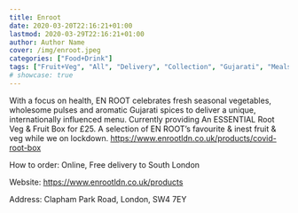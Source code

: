 ```yaml
---
title: Enroot
date: 2020-03-20T22:16:21+01:00
lastmod: 2020-03-29T22:16:21+01:00
author: Author Name
cover: /img/enroot.jpeg
categories: ["Food+Drink"]
tags: ["Fruit+Veg", "All", "Delivery", "Collection", "Gujarati", "Meals"]
# showcase: true
---
```

With a focus on health, EN ROOT celebrates fresh seasonal vegetables, wholesome pulses and aromatic Gujarati spices to deliver a unique, internationally influenced menu.  Currently providing An ESSENTIAL Root Veg & Fruit Box for £25. A selection of EN ROOT’s favourite & inest fruit & veg while we on lockdown.  https://www.enrootldn.co.uk/products/covid-root-box

How to order: Online, Free delivery to South London

Website: https://www.enrootldn.co.uk/products

Address: Clapham Park Road, London, SW4 7EY				 
